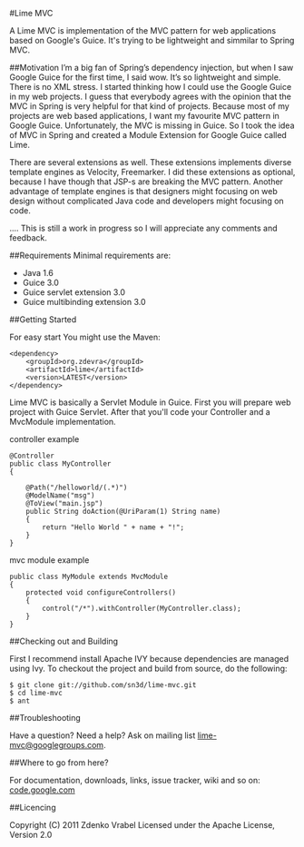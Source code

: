 #Lime MVC

A Lime MVC is implementation of the MVC pattern for web applications based on Google's Guice. It's trying to be lightweight and simmilar to Spring MVC.

##Motivation
I’m a big fan of Spring’s dependency injection, but when I saw Google Guice for the first time, I said wow. It’s so lightweight and simple. There is no XML stress. I started thinking how I could use the Google Guice in my web projects. I guess that everybody agrees with the opinion that the MVC in Spring is very helpful for that kind of projects. Because most of my projects are web based applications, I want my favourite MVC pattern in Google Guice. Unfortunately, the MVC is missing in Guice. So I took the idea of MVC in Spring and created a Module Extension for Google Guice called Lime.

There are several extensions as well. These extensions implements diverse template engines as Velocity, Freemarker. I did these extensions as optional, because I have though that JSP-s are breaking the MVC pattern. Another advantage of template engines is that designers might focusing on web design without complicated Java code and developers might focusing on code. 

.... This is still a work in progress so I will appreciate any comments and feedback.

##Requirements
Minimal requirements are:

 * Java 1.6 
 * Guice 3.0 
 * Guice servlet extension 3.0 
 * Guice multibinding extension 3.0 

##Getting Started

For easy start You might use the Maven:

	<dependency>
		<groupId>org.zdevra</groupId>
		<artifactId>lime</artifactId>
		<version>LATEST</version>
	</dependency>

Lime MVC is basically a Servlet Module in Guice. First you will prepare web project with
Guice Servlet. After that you'll code your Controller and a MvcModule implementation.

controller example

	@Controller
	public class MyController 
	{

		@Path("/helloworld/(.*)") 
		@ModelName("msg") 
		@ToView("main.jsp")
		public String doAction(@UriParam(1) String name) 
		{
			return "Hello World " + name + "!";
		}
	}

mvc module example

	public class MyModule extends MvcModule 
	{
		protected void configureControllers() 
		{
			control("/*").withController(MyController.class);
		}
	}


##Checking out and Building

First I recommend install Apache IVY because dependencies are managed 
using Ivy. To checkout the project and build from source, do the following:

	$ git clone git://github.com/sn3d/lime-mvc.git
	$ cd lime-mvc
	$ ant

##Troubleshooting

Have a question? Need a help? Ask on mailing list lime-mvc@googlegroups.com.

##Where to go from here?

For documentation, downloads, links, issue tracker, wiki and so on: [code.google.com](http://code.google.com/p/lime-mvc)

##Licencing

Copyright (C) 2011 Zdenko Vrabel
Licensed under the Apache License, Version 2.0
